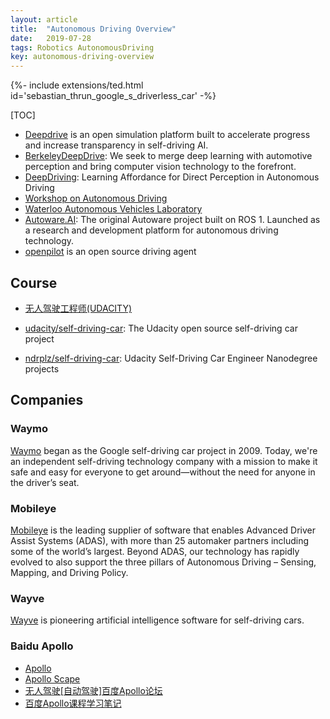 ```yaml
---
layout: article
title:  "Autonomous Driving Overview"
date:   2019-07-28
tags: Robotics AutonomousDriving
key: autonomous-driving-overview
---
```


<div>{%- include extensions/ted.html id='sebastian_thrun_google_s_driverless_car' -%}</div>

[TOC]

* [Deepdrive](https://deepdrive.io/) is an open simulation platform built to accelerate progress and increase transparency in self-driving AI.
* [BerkeleyDeepDrive](https://deepdrive.berkeley.edu/): We seek to merge deep learning with automotive perception and bring computer vision technology to the forefront.
* [DeepDriving](http://deepdriving.cs.princeton.edu/): Learning Affordance for Direct Perception in Autonomous Driving
* [Workshop on Autonomous Driving](http://wad.ai/)
* [Waterloo Autonomous Vehicles Laboratory](http://wavelab.uwaterloo.ca/)
* [Autoware.AI](https://www.autoware.ai/): The original Autoware project built on ROS 1. Launched as a research and development platform for autonomous driving technology.
* [openpilot](https://github.com/commaai/openpilot) is an open source driving agent

## Course

* [无人驾驶工程师(UDACITY)](https://cn.udacity.com/course/self-driving-car-engineer--nd013)

* [udacity/self-driving-car](https://github.com/udacity/self-driving-car): The Udacity open source self-driving car project

* [ndrplz/self-driving-car](https://github.com/ndrplz/self-driving-car): Udacity Self-Driving Car Engineer Nanodegree projects

## Companies

### Waymo

[Waymo](https://waymo.com/) began as the Google self-driving car project in 2009. Today, we're an independent self-driving technology company with a mission to make it safe and easy for everyone to get around—without the need for anyone in the driver’s seat.

### Mobileye

[Mobileye](https://www.mobileye.com/) is the leading supplier of software that enables Advanced Driver Assist Systems (ADAS), with more than 25 automaker partners including some of the world’s largest. Beyond ADAS, our technology has rapidly evolved to also support the three pillars of Autonomous Driving – Sensing, Mapping, and Driving Policy.

### Wayve

[Wayve](https://wayve.ai) is pioneering artificial intelligence software for self-driving cars.

### Baidu Apollo

* [Apollo](http://apollo.auto/)
* [Apollo Scape](http://apolloscape.auto/)
* [无人驾驶[自动驾驶]百度Apollo论坛](http://www.51apollo.com/)
* [百度Apollo课程学习笔记](https://cggos.github.io/robotics/apollo-note.html)
